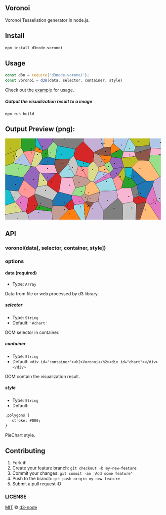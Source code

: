 ## Voronoi

Voronoi Tessellation generator in node.js.


## Install

```bash
npm install d3node-voronoi
```

## Usage

```js
const d3n = require('d3node-voronoi');
const voronoi = d3n(data, selector, container, style)
```

Check out the [example](./example) for usage.

##### Output the visualization result to a image

```
npm run build
```

## Output Preview (png):

![chart](./example/output.png)

## API

### voronoi(data[, selector, container, style])

### options

#### data (required)

- Type: `Array`

Data from file or web processed by d3 library.

##### selector

- Type: `String`
- Default: `'#chart'`

DOM selector in container.

##### container

- Type: `String`
- Default: `<div id="container"><h2>Voronoi</h2><div id="chart"></div></div>`

DOM contain the visualization result.

##### style

- Type: `String`<br>
- Default:
```html
.polygons {
   stroke: #000;
}
```
PieChart style.

## Contributing

1. Fork it!
2. Create your feature branch: `git checkout -b my-new-feature`
3. Commit your changes: `git commit -am 'Add some feature'`
4. Push to the branch: `git push origin my-new-feature`
5. Submit a pull request :D


### LICENSE

[MIT](LICENSE) &copy; [d3-node](https://github.com/d3-node)
